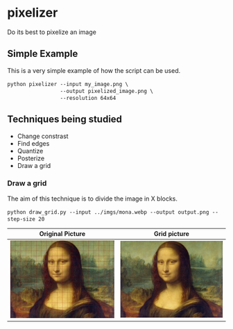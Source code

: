# pixelizer
Do its best to pixelize an image

## Simple Example

This is a very simple example of how the script can be used.

```
python pixelizer --input my_image.png \
                 --output pixelized_image.png \
                 --resolution 64x64
```

## Techniques being studied

* Change constrast
* Find edges
* Quantize
* Posterize
* Draw a grid

### Draw a grid

The aim of this technique is to divide the image in X blocks.

```
python draw_grid.py --input ../imgs/mona.webp --output output.png --step-size 20
```

Original Picture                  |  Grid picture
:--------------------------------:|:---------------------------------------------:
![](https://github.com/mesarpe/pixelizer/blob/master/tests/ground-truth/mona-grid.png?raw=true)  |  ![](https://github.com/mesarpe/pixelizer/blob/master/tests/ground-truth/mona.webp?raw=true)



